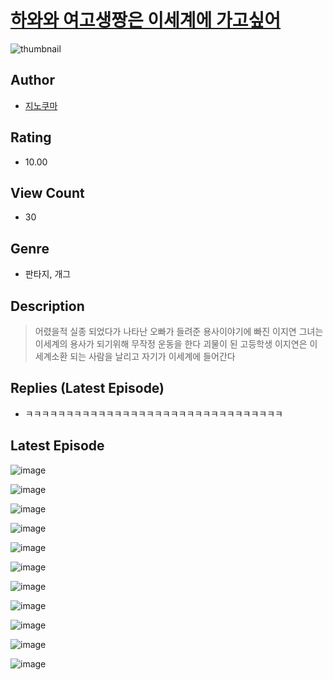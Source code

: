 # [하와와 여고생짱은 이세계에 가고싶어](https://comic.naver.com/challenge/list?titleId=811303)
![thumbnail](https://image-comic.pstatic.net/user_contents_data/challenge_comic/2023/05/25/354579/upload_3978985663800881977_480x623.jpeg)

## Author
- [지노쿠마](https://comic.naver.com/artistTitle?id=354579)

## Rating
- 10.00

## View Count
- 30

## Genre
- 판타지, 개그

## Description
> 어렸을적 실종 되었다가 나타난 오빠가 들려준 용사이야기에 빠진 이지연 그녀는 이세계의 용사가 되기위해 무작정 운동을 한다 괴물이 된 고등학생 이지연은 이세계소환 되는 사람을 날리고 자기가 이세계에 들어간다

## Replies (Latest Episode)
- ㅋㅋㅋㅋㅋㅋㅋㅋㅋㅋㅋㅋㅋㅋㅋㅋㅋㅋㅋㅋㅋㅋㅋㅋㅋㅋㅋㅋㅋㅋㅋㅋ

## Latest Episode
![image](https://image-comic.pstatic.net/user_contents_data/challenge_comic/2023/05/25/354579/upload_3906698087269479988.jpeg)

![image](https://image-comic.pstatic.net/user_contents_data/challenge_comic/2023/05/25/354579/upload_7075217014152837175.jpeg)

![image](https://image-comic.pstatic.net/user_contents_data/challenge_comic/2023/05/25/354579/upload_7363775925218391395.jpeg)

![image](https://image-comic.pstatic.net/user_contents_data/challenge_comic/2023/05/25/354579/upload_3473229019659461985.jpeg)

![image](https://image-comic.pstatic.net/user_contents_data/challenge_comic/2023/05/25/354579/upload_4048796758822762292.jpeg)

![image](https://image-comic.pstatic.net/user_contents_data/challenge_comic/2023/05/25/354579/upload_3545003815901409336.jpeg)

![image](https://image-comic.pstatic.net/user_contents_data/challenge_comic/2023/05/25/354579/upload_3906137337024308793.jpeg)

![image](https://image-comic.pstatic.net/user_contents_data/challenge_comic/2023/05/25/354579/upload_3919312792747860786.jpeg)

![image](https://image-comic.pstatic.net/user_contents_data/challenge_comic/2023/05/25/354579/upload_4121463472937985331.jpeg)

![image](https://image-comic.pstatic.net/user_contents_data/challenge_comic/2023/05/25/354579/upload_7149523121512723041.jpeg)

![image](https://image-comic.pstatic.net/user_contents_data/challenge_comic/2023/05/25/354579/upload_3977916947943668069.jpeg)

